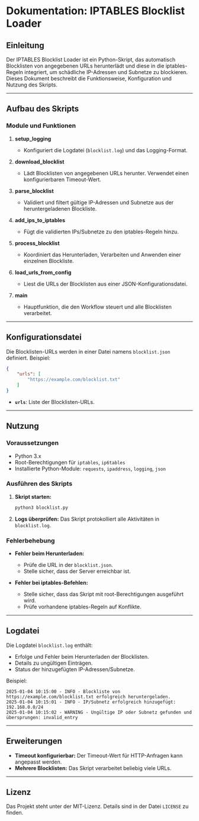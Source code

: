 # Dokumentation: IPTABLES Blocklist Loader

## Einleitung

Der IPTABLES Blocklist Loader ist ein Python-Skript, das automatisch Blocklisten von angegebenen URLs herunterlädt und diese in die iptables-Regeln integriert, um schädliche IP-Adressen und Subnetze zu blockieren. Dieses Dokument beschreibt die Funktionsweise, Konfiguration und Nutzung des Skripts.

---

## Aufbau des Skripts

### Module und Funktionen

1. **setup_logging**
   - Konfiguriert die Logdatei (`blocklist.log`) und das Logging-Format.
   
2. **download_blocklist**
   - Lädt Blocklisten von angegebenen URLs herunter. Verwendet einen konfigurierbaren Timeout-Wert.

3. **parse_blocklist**
   - Validiert und filtert gültige IP-Adressen und Subnetze aus der heruntergeladenen Blockliste.

4. **add_ips_to_iptables**
   - Fügt die validierten IPs/Subnetze zu den iptables-Regeln hinzu.

5. **process_blocklist**
   - Koordiniert das Herunterladen, Verarbeiten und Anwenden einer einzelnen Blockliste.

6. **load_urls_from_config**
   - Liest die URLs der Blocklisten aus einer JSON-Konfigurationsdatei.

7. **main**
   - Hauptfunktion, die den Workflow steuert und alle Blocklisten verarbeitet.

---

## Konfigurationsdatei

Die Blocklisten-URLs werden in einer Datei namens `blocklist.json` definiert. Beispiel:

```json
{
    "urls": [
        "https://example.com/blocklist.txt"
    ]
}
```

- **`urls`**: Liste der Blocklisten-URLs.

---

## Nutzung

### Voraussetzungen
- Python 3.x
- Root-Berechtigungen für `iptables`, `ip6tables`
- Installierte Python-Module: `requests`, `ipaddress`, `logging`, `json`

### Ausführen des Skripts

1. **Skript starten:**
   ```bash
   python3 blocklist.py
   ```

2. **Logs überprüfen:**
   Das Skript protokolliert alle Aktivitäten in `blocklist.log`.

### Fehlerbehebung
- **Fehler beim Herunterladen:**
  - Prüfe die URL in der `blocklist.json`.
  - Stelle sicher, dass der Server erreichbar ist.

- **Fehler bei iptables-Befehlen:**
  - Stelle sicher, dass das Skript mit root-Berechtigungen ausgeführt wird.
  - Prüfe vorhandene iptables-Regeln auf Konflikte.

---

## Logdatei

Die Logdatei `blocklist.log` enthält:
- Erfolge und Fehler beim Herunterladen der Blocklisten.
- Details zu ungültigen Einträgen.
- Status der hinzugefügten IP-Adressen/Subnetze.

Beispiel:
```
2025-01-04 10:15:00 - INFO - Blockliste von https://example.com/blocklist.txt erfolgreich heruntergeladen.
2025-01-04 10:15:01 - INFO - IP/Subnetz erfolgreich hinzugefügt: 192.168.0.0/24
2025-01-04 10:15:02 - WARNING - Ungültige IP oder Subnetz gefunden und übersprungen: invalid_entry
```

---

## Erweiterungen

- **Timeout konfigurierbar:** Der Timeout-Wert für HTTP-Anfragen kann angepasst werden.
- **Mehrere Blocklisten:** Das Skript verarbeitet beliebig viele URLs.
---

## Lizenz

Das Projekt steht unter der MIT-Lizenz. Details sind in der Datei `LICENSE` zu finden.

